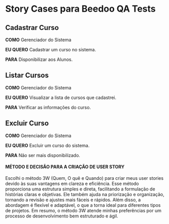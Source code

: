 # Story Cases para Beedoo QA Tests 



## Cadastrar Curso

**COMO** Gerenciador do Sistema

**EU QUERO** Cadastrar um curso no sistema.

**PARA** Disponibilizar aos Alunos.



## Listar Cursos 

**COMO** Gerenciador do Sistema

**EU QUERO** Visualizar a lista de cursos que cadastrei.

**PARA** Verificar as informações do curso.



## Excluir Curso

**COMO** Gerenciador do Sistema 

**EU QUERO** Excluir um curso do sistema.

**PARA** Não ser mais disponibilizado.



#### **MÉTODO E DECISÃO PARA A CRIAÇÃO DE USER STORY**

Escolhi o método 3W (Quem, O quê e Quando) para criar meus user stories devido às suas vantagens em clareza e eficiência. Esse método proporciona uma estrutura simples e direta, facilitando a formulação de histórias claras e objetivas. Ele também ajuda na priorização e organização, tornando a revisão e ajustes mais fáceis e rápidos. Além disso, a abordagem é flexível e adaptável, o que a torna ideal para diferentes tipos de projetos. Em resumo, o método 3W atende minhas preferências por um processo de desenvolvimento bem estruturado e ágil.













